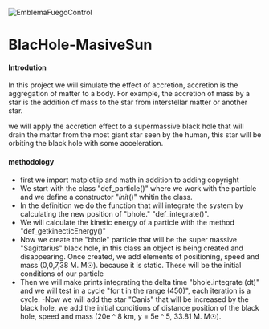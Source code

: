 ![EmblemaFuegoControl](https://user-images.githubusercontent.com/38228291/67335050-6ba2c280-f523-11e9-93c5-928435fdd118.png)
# BlacHole-MasiveSun 
#### Introdution
In this project we will simulate the effect of accretion, accretion is the aggregation of matter to a body. For example, the accretion of mass by a star is the addition of mass to the star from interstellar matter or another star.


we will apply the accretion effect to a supermassive black hole that will drain the matter from the most giant star seen by the human, this star will be orbiting the black hole with some acceleration.

#### methodology

- first we import matplotlip and math in addition to adding copyright
- We start with the class "def_particle()" where we work with the particle and we define a constructor "_init_()" whitin the class.
- In the definition we do the function that will integrate the system by calculating the new position of "bhole." "def_integrate()".
- We will calculate the kinetic energy of a particle with the method "def_getkinecticEnergy()"
- Now we create the "bhole" particle that will be the super massive "Sagittarius" black hole, in this class an object is being created and disappearing. Once created, we add elements of positioning, speed and mass (0,0,7,38 M. M☉). because it is static. These will be the initial conditions of our particle
- Then we will make prints integrating the delta time "bhole.integrate (dt)" and we will test in a cycle "for t in the range (450)", each iteration is a cycle.
-Now we will add the star "Canis" that will be increased by the black hole, we add the initial conditions of distance position of the black hole, speed and mass (20e ^ 8 km, y = 5e ^ 5, 33.81 M. M☉).
